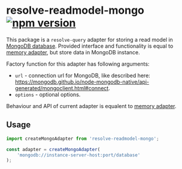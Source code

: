 
# **resolve-readmodel-mongo** [![npm version](https://badge.fury.io/js/resolve-readmodel-mongo.svg)](https://badge.fury.io/js/resolve-readmodel-mongo)

This package is a `resolve-query` adapter for storing a read model in [MongoDB database](https://www.mongodb.com/). Provided interface and functionality is equal to [memory adapter](../resolve-readmodel-memory), but store data in MongoDB instance.

Factory function for this adapter has following arguments:
* `url` - connection url for MongoDB, like described here: https://mongodb.github.io/node-mongodb-native/api-generated/mongoclient.html#connect.
* `options` - optional options.

Behaviour and API of current adapter is equalent to [memory adapter](../resolve-readmodel-memory).

## Usage

```js
import createMongoAdapter from 'resolve-readmodel-mongo';

const adapter = createMongoAdapter(
    'mongodb://instance-server-host:port/database'
);

```
